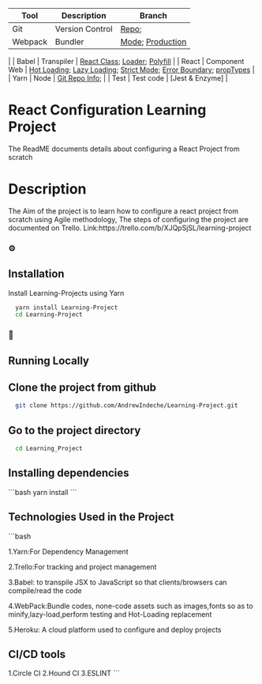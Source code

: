 <!--
The Readme file documents the project description and installation and set up instructions
-->
<!--
Align main heading to the center of the page
-->
| Tool                | Description                    | Branch                                                                                               |
| ------------------- | ------------------------------ | ---------------------------------------------------------------------------------------------------- |
| Git                 | Version Control                | [Repo](#1);                                                         |
| Webpack             | Bundler                        | [Mode](#5); [Production](#6)
|
| Babel               | Transpiler                     | [React Class](#8); [Loader](#9); [Polyfill](#14)                                                     |
| React               | Component Web                  | [Hot Loading](#10); [Lazy Loading](#15); [Strict Mode](#22); [Error Boundary](#23); [propTypes](#24) |
| Yarn                | Node                           | [Git Repo Info](#1); 
|
| Test                | Test code                      | [Jest & Enzyme]                                                                     |

<div align="left">
<h1>React Configuration Learning Project</h1> The ReadME documents details about configuring a React Project from scratch 

<!-- Badges -->
<p>
<h1> Description</h1>
The Aim of the project is to learn how to configure a react project from scratch using Agile methodology,
The steps of configuring the project are documented on Trello. Link:https://trello.com/b/XJQpSjSL/learning-project

<!-- Installation -->
### :gear:<h2>Installation</h2>

Install Learning-Projects using Yarn

```bash
  yarn install Learning-Project
  cd Learning-Project
```
<!-- Run Locally -->
### :running:<h2> Running Locally</h2>

<!-- Cloning the project from Github -->
<h2>Clone the project from github</h2>

```bash
  git clone https://github.com/AndrewIndeche/Learning-Project.git
```
<!-- Going into the project Directory/Folder -->
<h2>Go to the project directory</h2>

```bash
  cd Learning_Project
```
<!-- Installing dependencies using Yarn -->
<h2>Installing dependencies</h2>
```bash
  yarn install
```
<!-- Technologies Used -->
<h2>Technologies Used in the Project</h2>
```bash<br>
  <p>1.Yarn:For Dependency Management</p>
  <p>2.Trello:For tracking and project management</p>
  <p>3.Babel: to transpile JSX to JavaScript so that clients/browsers can compile/read the code</p>
  <p>4.WebPack:Bundle codes, none-code assets such as images,fonts so as to minify,lazy-load,perform testing and Hot-Loading replacement</p>
  <p>5.Heroku: A cloud platform used to configure and deploy projects</p>
  <h2>CI/CD tools</h2>
  1.Circle CI 2.Hound CI 3.ESLINT
```</p>
<div>


